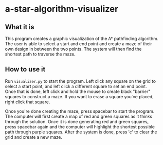 # a-star-algorithm-visualizer

## What it is
This program creates a graphic visualization of the A* pathfinding algorithm. The user is able to select a start and end point and create a maze of their own design in between the two points. The system will then find the shortest path to traverse the maze. 

## How to use it
Run `visualizer.py` to start the program. Left click any square on the grid to select a start point, and left click a different square to set an end point. Once that is done, left click and hold the mouse to create black "barrier" squares to construct a maze. If you want to erase a square you've placed, right click that square.

Once you're done creating the maze, press spacebar to start the program. The computer will first create a map of red and green squares as it thinks through the solution. Once it is done generating red and green squares, press spacebar again and the computer will highlight the shortest possible path through purple squares. After the system is done, press 'c' to clear the grid and create a new maze.
